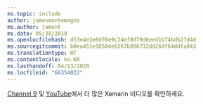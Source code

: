 ```yaml
---
ms.topic: include
author: jamesmontemagno
ms.author: jamont
ms.date: 05/28/2019
ms.openlocfilehash: d53e4e2e0d76e9c24ef8d79d6eed1b74bdb27d4d
ms.sourcegitcommit: b0ea451e18504e6267b896732dd26df64ddfa843
ms.translationtype: HT
ms.contentlocale: ko-KR
ms.lasthandoff: 04/13/2020
ms.locfileid: "66354022"
---
```

[Channel 9](https://channel9.msdn.com/Shows/XamarinShow) 및 [YouTube](https://www.youtube.com/c/XamarinDevelopers)에서 더 많은 Xamarin 비디오를 확인하세요.
